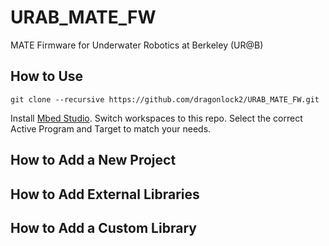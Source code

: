 # URAB_MATE_FW
MATE Firmware for Underwater Robotics at Berkeley (UR@B)

## How to Use

	git clone --recursive https://github.com/dragonlock2/URAB_MATE_FW.git

Install [Mbed Studio](https://os.mbed.com/studio/). Switch workspaces to this repo. Select the correct Active Program and Target to match your needs.

## How to Add a New Project

## How to Add External Libraries

## How to Add a Custom Library
